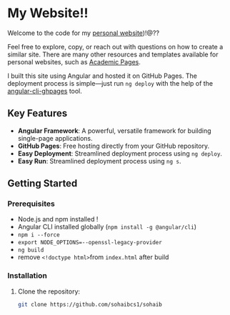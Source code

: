 # My Website!!

Welcome to the code for my [personal website](https://sohaibcs1.github.io/sohaib/))!@??

Feel free to explore, copy, or reach out with questions on how to create a similar site. There are many other resources and templates available for personal websites, such as [Academic Pages](https://academicpages.github.io/).

I built this site using Angular and hosted it on GitHub Pages. The deployment process is simple—just run `ng deploy` with the help of the [angular-cli-ghpages](https://github.com/angular-schule/angular-cli-ghpages) tool.

## Key Features
- **Angular Framework**: A powerful, versatile framework for building single-page applications.
- **GitHub Pages**: Free hosting directly from your GitHub repository.
- **Easy Deployment**: Streamlined deployment process using `ng deploy`.
- **Easy Run**: Streamlined deployment process using `ng s`.
## Getting Started #

### Prerequisites
- Node.js and npm installed !
- Angular CLI installed globally (`npm install -g @angular/cli`)
- `npm i --force`
- `export NODE_OPTIONS=--openssl-legacy-provider` 
- `ng build`
- remove `<!doctype html>`from `index.html` after build


### Installation
1. Clone the repository:
   ```bash
   git clone https://github.com/sohaibcs1/sohaib
